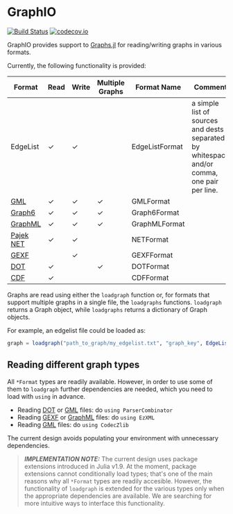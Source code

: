 # GraphIO

[![Build Status](https://github.com/JuliaGraphs/GraphIO.jl/workflows/CI/badge.svg)](https://github.com/JuliaGraphs/GraphIO.jl/actions?query=workflow%3ACI+branch%3Amaster)
[![codecov.io](http://codecov.io/github/JuliaGraphs/GraphIO.jl/coverage.svg?branch=master)](http://codecov.io/github/JuliaGraphs/GraphIO.jl?branch=master)

GraphIO provides support to [Graphs.jl](https://github.com/JuliaGraphs/Graphs.jl) for reading/writing graphs in various formats.

Currently, the following functionality is provided:

| Format      | Read | Write | Multiple Graphs | Format Name    | Comment                                                                                     |
| ----------- | ---- | ----- | --------------- | -------------- | ------------------------------------------------------------------------------------------- |
| EdgeList    | ✓    | ✓     |                 | EdgeListFormat | a simple list of sources and dests separated by whitespace and/or comma, one pair per line. |
| [GML]       | ✓    | ✓     | ✓               | GMLFormat      |                                                                                             |
| [Graph6]    | ✓    | ✓     | ✓               | Graph6Format   |                                                                                             |
| [GraphML]   | ✓    | ✓     | ✓               | GraphMLFormat  |                                                                                             |
| [Pajek NET] | ✓    | ✓     |                 | NETFormat      |                                                                                             |
| [GEXF]      |      | ✓     |                 | GEXFFormat     |                                                                                             |
| [DOT]       | ✓    |       | ✓               | DOTFormat      |                                                                                             |
| [CDF]       | ✓    |       |                 | CDFFormat      |                                                                                             |


Graphs are read using either the `loadgraph` function or, for formats that support multiple graphs in a single file,
the `loadgraphs` functions. `loadgraph` returns a Graph object, while `loadgraphs` returns a dictionary of Graph objects.

For example, an edgelist file could be loaded as:

```julia
graph = loadgraph("path_to_graph/my_edgelist.txt", "graph_key", EdgeListFormat())
``` 

## Reading different graph types
All `*Format` types are readily available. However, in order to use some of them to `loadgraph` further dependencies are needed, which you need to load with `using` in advance.
- Reading [DOT] or [GML] files: do `using ParserCombinator`
- Reading [GEXF] or [GraphML] files: do `using EzXML`
- Reading [GML] files: do `using CodecZlib`

The current design avoids populating your environment with unnecessary dependencies.

> **_IMPLEMENTATION NOTE:_**  The current design uses package extensions introduced in Julia v1.9. At the moment, package extensions cannot conditionally load types; that's one of the main reasons why all `*Format` types are readily accesible. However, the functionality of `loadgraph` is extended for the various types only when the appropriate dependencies are available. We are searching for more intuitive ways to interface this functionality.

[CDF]: http://www2.ee.washington.edu/research/pstca/formats/cdf.txt
[GML]: https://en.wikipedia.org/wiki/Graph_Modelling_Language
[Graph6]: https://users.cecs.anu.edu.au/~bdm/data/formats.html
[GraphML]: https://en.wikipedia.org/wiki/GraphML
[Pajek NET]: https://gephi.org/users/supported-graph-formats/pajek-net-format/
[GEXF]: https://gephi.org/gexf/format/
[DOT]: https://en.wikipedia.org/wiki/DOT_(graph_description_language)
